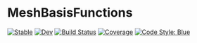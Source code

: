 # MeshBasisFunctions

[![Stable](https://img.shields.io/badge/docs-stable-blue.svg)](https://jkbest2.github.io/MeshBasisFunctions.jl/stable)
[![Dev](https://img.shields.io/badge/docs-dev-blue.svg)](https://jkbest2.github.io/MeshBasisFunctions.jl/dev)
[![Build Status](https://github.com/jkbest2/MeshBasisFunctions.jl/actions/workflows/CI.yml/badge.svg?branch=main)](https://github.com/jkbest2/MeshBasisFunctions.jl/actions/workflows/CI.yml?query=branch%3Amain)
[![Coverage](https://codecov.io/gh/jkbest2/MeshBasisFunctions.jl/branch/main/graph/badge.svg)](https://codecov.io/gh/jkbest2/MeshBasisFunctions.jl)
[![Code Style: Blue](https://img.shields.io/badge/code%20style-blue-4495d1.svg)](https://github.com/invenia/BlueStyle)
